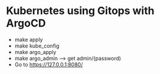 # Kubernetes using Gitops with ArgoCD

- make apply
- make kube_config
- make argo_apply
- make argo_admin --> get admin/(password)
- Go to <https://127.0.0.1:8080/>
